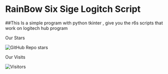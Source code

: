 # RainBow Six Sige Logitch Script 

##This Is a simple program with python tkinter , give you the r6s scripts that work on logitech hub program 
 
Our Stars 

<img alt="GitHub Repo stars" src="https://img.shields.io/github/stars/ZerroDevs/EliteScript?color=gold&label=Stars&logo=python&logoColor=blue&style=flat-square">

Our Visits

![Visitors](https://visitor-badge.glitch.me/badge?page_id=EliteScript)
